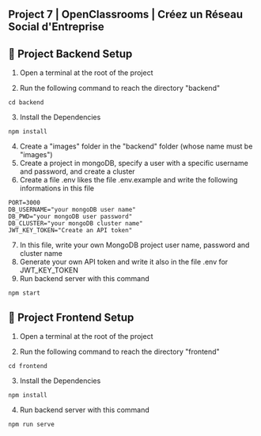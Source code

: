 ## Project 7 | OpenClassrooms | Créez un Réseau Social d'Entreprise

## :pushpin: Project Backend Setup

1. Open a terminal at the root of the project

2. Run the following command to reach the directory "backend"

```
cd backend
```
3. Install the Dependencies

```
npm install
```
4. Create a "images" folder in the "backend" folder (whose name must be "images")
5. Create a project in mongoDB, specify a user with a specific username and password, and create a cluster
6. Create a file .env likes the file .env.example and write the following informations in this file

```
PORT=3000
DB_USERNAME="your mongoDB user name"
DB_PWD="your mongoDB user password"
DB_CLUSTER="your mongoDB cluster name"
JWT_KEY_TOKEN="Create an API token"

```
7. In this file, write your own MongoDB project user name, password and cluster name
8. Generate your own API token and write it also in the file .env for JWT_KEY_TOKEN
9. Run backend server with this command

```
npm start
```

## :pushpin: Project Frontend Setup

1. Open a terminal at the root of the project

2. Run the following command to reach the directory "frontend"

```
cd frontend
```
3. Install the Dependencies

```
npm install
```
4. Run backend server with this command

```
npm run serve
```
